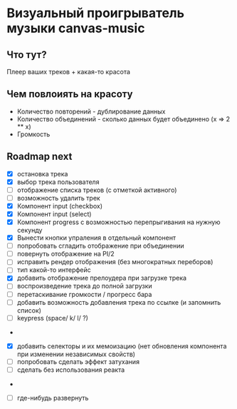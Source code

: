 # Визуальный проигрыватель музыки canvas-music
## Что тут?
Плеер ваших треков + какая-то красота

## Чем повлоиять на красоту
- Количество повторений - дублирование данных
- Количество объединений - сколько данных будет объединено (x => 2 ** x)
- Громкость

## Roadmap next
* [x] остановка трека
* [x] выбор трека пользователя
* [ ] отображение списка треков (с отметкой активного)
* [ ] возможность удалить трек
* [x] Компонент input (checkbox)
* [x] Компонент input (select)
* [x] Компонент progress с возможностью перепрыгивания на нужную секунду
* [x] Вынести кнопки упраления в отдельный компонент
* [ ] попробовать сгладить отображение при объединении
* [ ] повернуть отображение на PI/2
* [ ] исправить рендер отображения (без многократных переборов)
* [ ] тип какой-то интерфейс
* [x] добавить отображение прелоудера при загрузке трека
* [ ] воспроизведение трека до полной загрузки
* [ ] перетаскивание громкости / прогресс бара
* [ ] добавить возможность добавления трека по ссылке (и запомнить список)
* [ ] keypress (space/ k/ l/ ?)
-
* [x] добавить селекторы и их мемоизацию (нет обновления компонента при изменении независимых свойств)
* [ ] попробовать сделать эффект затухания
* [ ] сделать без использования реакта
-
* [ ] где-нибудь развернуть
